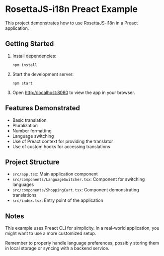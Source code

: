 
# RosettaJS-i18n Preact Example

This project demonstrates how to use RosettaJS-i18n in a Preact application.

## Getting Started

1. Install dependencies:
   ```
   npm install
   ```

2. Start the development server:
   ```
   npm start
   ```

3. Open [http://localhost:8080](http://localhost:8080) to view the app in your browser.

## Features Demonstrated

- Basic translation
- Pluralization
- Number formatting
- Language switching
- Use of Preact context for providing the translator
- Use of custom hooks for accessing translations

## Project Structure

- `src/app.tsx`: Main application component
- `src/components/LanguageSwitcher.tsx`: Component for switching languages
- `src/components/ShoppingCart.tsx`: Component demonstrating translations
- `src/index.tsx`: Entry point of the application

## Notes

This example uses Preact CLI for simplicity. In a real-world application, you might want to use a more customized setup.

Remember to properly handle language preferences, possibly storing them in local storage or syncing with a backend service.
```
